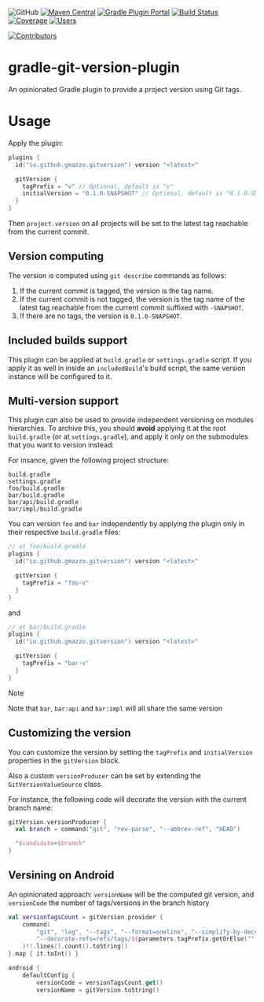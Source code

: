 ![GitHub](https://img.shields.io/github/license/gmazzo/gradle-git-version-plugin)
[![Maven Central](https://img.shields.io/maven-central/v/io.github.gmazzo.gitversion/io.github.gmazzo.gitversion.gradle.plugin)](https://central.sonatype.com/artifact/io.github.gmazzo.gitversion/io.github.gmazzo.gitversion.gradle.plugin)
[![Gradle Plugin Portal](https://img.shields.io/gradle-plugin-portal/v/io.github.gmazzo.gitversion)](https://plugins.gradle.org/plugin/io.github.gmazzo.gitversion)
[![Build Status](https://github.com/gmazzo/gradle-git-version-plugin/actions/workflows/ci-cd.yaml/badge.svg)](https://github.com/gmazzo/gradle-git-version-plugin/actions/workflows/ci-cd.yaml)
[![Coverage](https://codecov.io/gh/gmazzo/gradle-git-version-plugin/branch/main/graph/badge.svg?token=D5cDiPWvcS)](https://codecov.io/gh/gmazzo/gradle-git-version-plugin)
[![Users](https://img.shields.io/badge/users_by-Sourcegraph-purple)](https://sourcegraph.com/search?q=content:io.github.gmazzo.gitversion+-repo:github.com/gmazzo/gradle-git-version-plugin)

[![Contributors](https://contrib.rocks/image?repo=gmazzo/gradle-git-version-plugin)](https://github.com/gmazzo/gradle-git-version-plugin/graphs/contributors)

# gradle-git-version-plugin

An opinionated Gradle plugin to provide a project version using Git tags.

# Usage

Apply the plugin:

```kotlin
plugins {
  id("io.github.gmazzo.gitversion") version "<latest>"

  gitVersion {
    tagPrefix = "v" // Optional, default is "v"
    initialVersion = "0.1.0-SNAPSHOT" // Optional, default is "0.1.0-SNAPSHOT"
  }
}
```

Then `project.version` on all projects will be set to the latest tag reachable from the current commit.

## Version computing
The version is computed using `git describe` commands as follows:
1) If the current commit is tagged, the version is the tag name.
2) If the current commit is not tagged, the version is the tag name of the latest tag reachable from the current commit suffixed with `-SNAPSHOT`.
3) If there are no tags, the version is `0.1.0-SNAPSHOT`.

## Included builds support
This plugin can be applied at `build.gradle` or `settings.gradle` script.
If you apply it as well in inside an `includedBuild`'s build script, the same version instance will be configured to it.

## Multi-version support
This plugin can also be used to provide independent versioning on modules hierarchies.
To archive this, you should **avoid** applying it at the root `build.gradle` (or at `settings.gradle`), and apply it only on the submodules that you want to version instead:

For insance, given the following project structure:
```
build.gradle
settings.gradle
foo/build.gradle
bar/build.gradle
bar/api/build.gradle
bar/impl/build.gradle
```

You can version `foo` and `bar` independently by applying the plugin only in their respective `build.gradle` files:
```kotlin
// at foo/build.gradle
plugins {
  id("io.github.gmazzo.gitversion") version "<latest>"

  gitVersion {
    tagPrefix = "foo-v"
  }
}
```
and
```kotlin
// at bar/build.gradle
plugins {
  id("io.github.gmazzo.gitversion") version "<latest>"

  gitVersion {
    tagPrefix = "bar-v"
  }
}
```
> [!NOTE]
> Note that `bar`, `bar:api` and `bar:impl` will all share the same version

## Customizing the version
You can customize the version by setting the `tagPrefix` and `initialVersion` properties in the `gitVersion` block.

Also a custom `versionProducer` can be set by extending the `GitVersionValueSource` class.

For instance, the following code will decorate the version with the current branch name:
```kotlin
gitVersion.versionProducer {
  val branch = command("git", "rev-parse", "--abbrev-ref", "HEAD")

  "$candidate+$branch"
}
```

## Versining on Android
An opinionated approach: `versionName` will be the computed git version, and `versionCode` the number of tags/versions in the branch history

```kotlin
val versionTagsCount = gitVersion.provider {
    command(
        "git", "log", "--tags", "--format=oneline", "--simplify-by-decoration",
        "--decorate-refs=refs/tags/${parameters.tagPrefix.getOrElse("")}*"
    )!!.lines().count().toString()
}.map { it.toInt() }

android {
    defaultConfig {
        versionCode = versionTagsCount.get()
        versionName = gitVersion.toString()
```
